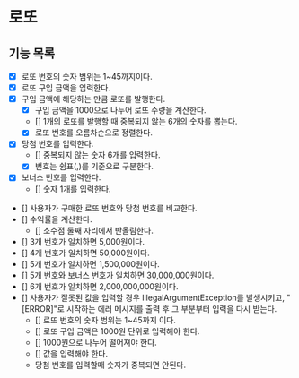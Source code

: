 # 로또

## 기능 목록

- [x] 로또 번호의 숫자 범위는 1~45까지이다.
- [x] 로또 구입 금액을 입력한다.
- [x] 구입 금액에 해당하는 만큼 로또를 발행한다.
  - [x] 구입 금액을 1000으로 나누어 로또 수량을 계산한다.
  - [] 1개의 로또를 발행할 때 중복되지 않는 6개의 숫자를 뽑는다.
  - [x] 로또 번호를 오름차순으로 정렬한다.
- [x] 당첨 번호를 입력한다.
  - [] 중복되지 않는 숫자 6개를 입력한다.
  - [x] 번호는 쉼표(,)를 기준으로 구분한다.
- [x] 보너스 번호를 입력한다.
  - [] 숫자 1개를 입력한다.
- [] 사용자가 구매한 로또 번호와 당첨 번호를 비교한다.
- [] 수익률을 계산한다.
  - [] 소수점 둘째 자리에서 반올림한다.
- [] 3개 번호가 일치하면 5,000원이다.
- [] 4개 번호가 일치하면 50,000원이다.
- [] 5개 번호가 일치하면 1,500,000원이다.
- [] 5개 번호와 보너스 번호가 일치하면 30,000,000원이다.
- [] 6개 번호가 일치하면 2,000,000,000원이다.
- [] 사용자가 잘못된 값을 입력할 경우 IllegalArgumentException를 발생시키고, "[ERROR]"로 시작하는 에러 메시지를 출력 후 그 부분부터 입력을 다시 받는다.
  - [] 로또 번호의 숫자 범위는 1~45까지 이다.
  - [] 로또 구입 금액은 1000원 단위로 입력해야 한다.
  - [] 1000원으로 나누어 떨어져야 한다.
  - [] 값을 입력해야 한다.
  - 당첨 번호를 입력할때 숫자가 중복되면 안된다.


